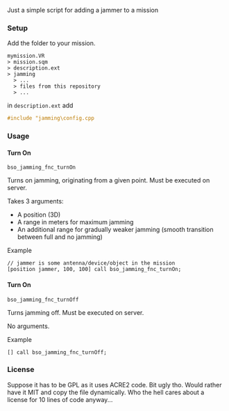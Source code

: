 Just a simple script for adding a jammer to a mission

### Setup

Add the folder to your mission.

```
mymission.VR
> mission.sqm
> description.ext
> jamming
  > ...
  > files from this repository
  > ...
```

in `description.ext` add
```cpp
#include "jamming\config.cpp
```

### Usage

#### Turn On

`bso_jamming_fnc_turnOn`

Turns on jamming, originating from a given point.
Must be executed on server.

Takes 3 arguments:
- A position (3D)
- A range in meters for maximum jamming
- An additional range for gradually weaker jamming (smooth transition between full and no jamming)

Example
```sqf
// jammer is some antenna/device/object in the mission
[position jammer, 100, 100] call bso_jamming_fnc_turnOn;
```

#### Turn On

`bso_jamming_fnc_turnOff`

Turns jamming off.
Must be executed on server.

No arguments.

Example
```sqf
[] call bso_jamming_fnc_turnOff;
```


### License

Suppose it has to be GPL as it uses ACRE2 code. Bit ugly tho. Would rather have it MIT and copy the file dynamically.
Who the hell cares about a license for 10 lines of code anyway...
